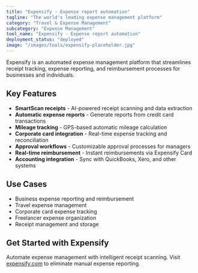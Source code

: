 ```yaml
---
title: "Expensify - Expense report automation"
tagline: "The world's leading expense management platform"
category: "Travel & Expense Management"
subcategory: "Expense Management"
tool_name: "Expensify - Expense report automation"
deployment_status: "deployed"
image: "/images/tools/expensify-placeholder.jpg"
---
```

Expensify is an automated expense management platform that streamlines receipt tracking, expense reporting, and reimbursement processes for businesses and individuals.

## Key Features

- **SmartScan receipts** - AI-powered receipt scanning and data extraction
- **Automatic expense reports** - Generate reports from credit card transactions
- **Mileage tracking** - GPS-based automatic mileage calculation
- **Corporate card integration** - Real-time expense tracking and reconciliation
- **Approval workflows** - Customizable approval processes for managers
- **Real-time reimbursement** - Instant reimbursements via Expensify Card
- **Accounting integration** - Sync with QuickBooks, Xero, and other systems

## Use Cases

- Business expense reporting and reimbursement
- Travel expense management
- Corporate card expense tracking
- Freelancer expense organization
- Receipt management and storage

## Get Started with Expensify

Automate expense management with intelligent receipt scanning. Visit [expensify.com](https://www.expensify.com) to eliminate manual expense reporting.
